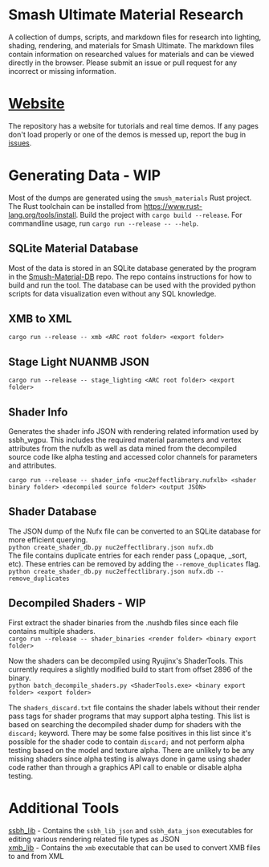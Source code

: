 # Smash Ultimate Material Research
A collection of dumps, scripts, and markdown files for research into lighting, shading, rendering, and materials for Smash Ultimate.
The markdown files contain information on researched values for materials and can be viewed directly
in the browser. Please submit an issue or pull request for any incorrect or missing information.

# [Website](https://scanmountgoat.github.io/Smush-Material-Research/)
The repository has a website for tutorials and real time demos. If any pages don't load properly or one of the demos is messed up, report the bug in [issues](https://github.com/ScanMountGoat/Smush-Material-Research/issues). 

# Generating Data - WIP
Most of the dumps are generated using the `smush_materials` Rust project. The Rust toolchain can be installed from https://www.rust-lang.org/tools/install. Build the project with `cargo build --release`. For commandline usage, run `cargo run --release -- --help`.    

## SQLite Material Database
Most of the data is stored in an SQLite database generated by the program in the [Smush-Material-DB](https://github.com/ScanMountGoat/Smush-Material-DB) repo. The repo contains instructions for how to build and run the tool. The database can be used with the provided python scripts for data visualization even without any SQL knowledge.

## XMB to XML
`cargo run --release -- xmb <ARC root folder> <export folder>`

## Stage Light NUANMB JSON
`cargo run --release -- stage_lighting <ARC root folder> <export folder>`

## Shader Info
Generates the shader info JSON with rendering related information used by ssbh_wgpu. This includes the required material parameters and vertex attributes from the nufxlb as well as data mined from the decompiled source code like alpha testing and accessed color channels for parameters and attributes.

`cargo run --release -- shader_info <nuc2effectlibrary.nufxlb> <shader binary folder> <decompiled source folder> <output JSON>`  

## Shader Database
The JSON dump of the Nufx file can be converted to an SQLite database for more efficient querying.  
`python create_shader_db.py nuc2effectlibrary.json nufx.db`  
The file contains duplicate entries for each render pass (_opaque, _sort, etc). These entries can be removed by adding the `--remove_duplicates` flag.  
`python create_shader_db.py nuc2effectlibrary.json nufx.db --remove_duplicates`   

## Decompiled Shaders - WIP
First extract the shader binaries from the .nushdb files since each file contains multiple shaders.  
`cargo run --release -- shader_binaries <render folder> <binary export folder>`

Now the shaders can be decompiled using Ryujinx's ShaderTools. This currently requires a slightly modified build to start from offset 2896 of the binary.  
`python batch_decompile_shaders.py <ShaderTools.exe> <binary export folder> <export folder>`  

The `shaders_discard.txt` file contains the shader labels without their render pass tags for shader programs that may support alpha testing. 
This list is based on searching the decompiled shader dump for shaders with the `discard;` keyword. There may be some false positives in this list since it's possible 
for the shader code to contain `discard;` and not perform alpha testing based on the model and texture alpha. There are unlikely to be any missing shaders since 
alpha testing is always done in game using shader code rather than through a graphics API call to enable or disable alpha testing.

# Additional Tools
[ssbh_lib](https://github.com/ultimate-research/ssbh_lib) - Contains the `ssbh_lib_json` and `ssbh_data_json` executables for editing various rendering related file types as JSON  
[xmb_lib](https://github.com/ultimate-research/xmb_lib) - Contains the `xmb` executable that can be used to convert XMB files to and from XML